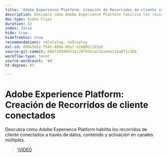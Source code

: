 ```yaml
---
title: 'Adobe Experience Platform: Creación de Recorridos de cliente conectados'
description: Descubra cómo Adobe Experience Platform habilita los recorridos de cliente conectados a través de datos, contenido y activación en canales múltiples.
doc-type: Video Clips
duration: 52
index: false
hide: true
hidefromtoc: true
recommendations: noCatalog, noDisplay
exl-id: d60e5d52-7545-409a-90a7-e2d80b1193a5
source-git-commit: 90671959b653e120f93bca216a4da116a8f1c3bb
workflow-type: tm+mt
source-wordcount: '44'
ht-degree: 0%

---
```


# Adobe Experience Platform: Creación de Recorridos de cliente conectados

Descubra cómo Adobe Experience Platform habilita los recorridos de cliente conectados a través de datos, contenido y activación en canales múltiples.

<!-- 62_S655_3442541_51_adobe-experience-platform-building-connected-customer-journeys -->
>[!VIDEO](https://video.tv.adobe.com/v/3459626/?learn=on&enablevpops=true&captions=spa)
